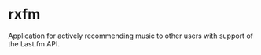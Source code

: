 rxfm
====

Application for actively recommending music to other users with support of the Last.fm API.
